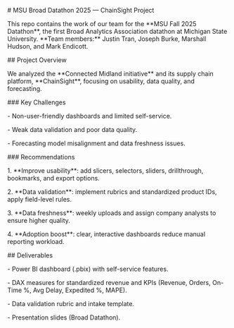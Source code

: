 \# MSU Broad Datathon 2025 — ChainSight Project



This repo contains the work of our team for the \*\*MSU Fall 2025 Datathon\*\*, the first Broad Analytics Association datathon at Michigan State University. \*\*Team members:\*\* Justin Tran, Joseph Burke, Marshall Hudson, and Mark Endicott.



\## Project Overview

We analyzed the \*\*Connected Midland initiative\*\* and its supply chain platform, \*\*ChainSight\*\*, focusing on usability, data quality, and forecasting.



\### Key Challenges

\- Non-user-friendly dashboards and limited self-service.  

\- Weak data validation and poor data quality.  

\- Forecasting model misalignment and data freshness issues.



\### Recommendations

1\. \*\*Improve usability\*\*: add slicers, selectors, sliders, drillthrough, bookmarks, and export options.  

2\. \*\*Data validation\*\*: implement rubrics and standardized product IDs, apply field-level rules.  

3\. \*\*Data freshness\*\*: weekly uploads and assign company analysts to ensure higher quality.  

4\. \*\*Adoption boost\*\*: clear, interactive dashboards reduce manual reporting workload.



\## Deliverables

\- Power BI dashboard (.pbix) with self-service features.  

\- DAX measures for standardized revenue and KPIs (Revenue, Orders, On-Time %, Avg Delay, Expedited %, MAPE).  

\- Data validation rubric and intake template.  

\- Presentation slides (Broad Datathon).  

